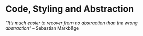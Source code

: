 Code, Styling and Abstraction
===


_"It’s much easier to recover from no abstraction than the wrong abstraction"_ &ndash; Sebastian Markbåge





